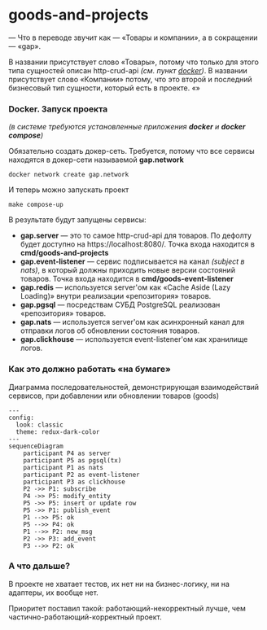 # goods-and-projects

— Что в переводе звучит как — «Товары и компании», а в сокращении — «gap».

В названии присутствует слово «Товары», потому
что только для этого типа сущностей описан http-crud-api _(см. пункт [docker](#docker-запуск-проекта))_.
В названии присутствует слово «Компании» потому, что это второй и последний бизнесовый тип сущности, который есть в проекте.
«»

### Docker. Запуск проекта

_(в системе требуются установленные приложения **docker** и **docker compose**)_

Обязательно создать докер-сеть. Требуется, потому что все сервисы находятся в докер-сети называемой **gap.network**
```shell
docker network create gap.network
```

И теперь можно запускать проект
```shell
make compose-up
```
В результате будут запущены сервисы:
- **gap.server** — это то самое http-crud-api для товаров. По дефолту будет доступно на https://localhost:8080/. Точка входа находится в **cmd/goods-and-projects** 
- **gap.event-listener** — сервис подписывается на канал *(subject в nats)*, в который должны приходить новые версии состояний товаров. Точка входа находится в **cmd/goods-event-listener**
- **gap.redis** — используется server'ом как «Cache Aside (Lazy Loading)» внутри реализации «репозитория» товаров.
- **gap.pgsql** — посредствам СУБД PostgreSQL реализован «репозитория» товаров.
- **gap.nats** — используется server'ом как асинхронный канал для отправки логов об обновлении состояния товаров.
- **gap.clickhouse** — используется event-listener'ом как хранилище логов.


### Как это должно работать «на бумаге» 

Диаграмма последовательностей, демонстрирующая взаимодействий сервисов, при добавлении или обновлении товаров (goods) 
```mermaid
---
config:
  look: classic
  theme: redux-dark-color
---
sequenceDiagram
    participant P4 as server
    participant P5 as pgsql(tx)
    participant P1 as nats
    participant P2 as event-listener
    participant P3 as clickhouse
    P2 ->> P1: subscribe
    P4 ->> P5: modify_entity
    P5 ->> P5: insert or update row
    P5 ->> P1: publish_event
    P1 -->> P5: ok
    P5 -->> P4: ok
    P1 -->> P2: new_msg
    P2 ->> P3: add_event
    P3 -->> P2: ok

```

### А что дальше?

В проекте не хватает тестов, их нет ни на бизнес-логику, ни на адаптеры, их вообще нет.

Приоритет поставил такой: работающий-некорректный лучше, чем частично-работающий-корректный проект. 